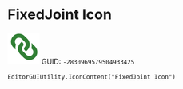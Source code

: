 # FixedJoint Icon
![](/img/FixedJoint%20Icon.png)
GUID: `-2830969579504933425`
```
EditorGUIUtility.IconContent("FixedJoint Icon")
```
